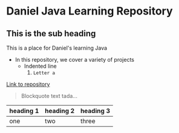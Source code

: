 # **Daniel Java Learning Repository**
## This is the sub heading
This is a  place for Daniel's  learning Java 
- In this repository, we cover a variety of projects    
    - Indented line
        1. `Letter a`

[Link to repository](http://www.github.com/ipolevoy/daniel-learning-java)

> Blockquote text
tada...


|**heading 1**|**heading 2**| **heading 3**|
|---|---|---|
|one|two| three |
